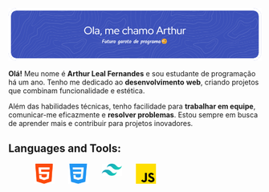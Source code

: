 ![Header](BannerHeader.png)

**Olá!** Meu nome é **Arthur Leal Fernandes** e sou estudante de programação há um ano. Tenho me dedicado ao **desenvolvimento** **web**, criando projetos que combinam funcionalidade e estética.

Além das habilidades técnicas, tenho facilidade para **trabalhar em equipe**, comunicar-me eficazmente e **resolver problemas**. Estou sempre em busca de aprender mais e contribuir para projetos inovadores.



<h2 align="left">Languages and Tools:</h3>
<ul style="display: flex; list-style-type: none;">
        <li><img src="html-5.png" alt="#" width="40px"></li>
        <li><img src="css-3.png" alt="#" width="40px"></li>
        <li><img src="tailwind-css.svg" alt="#" width="40px"></li>
        <li><img src="js.png" alt="#" width="40px"></li>
</ul>